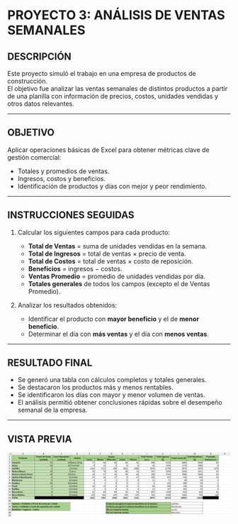 # PROYECTO 3: ANÁLISIS DE VENTAS SEMANALES

## DESCRIPCIÓN  
Este proyecto simuló el trabajo en una empresa de productos de construcción.  
El objetivo fue analizar las ventas semanales de distintos productos a partir de una planilla con información de precios, costos, unidades vendidas y otros datos relevantes.  

---

## OBJETIVO  
Aplicar operaciones básicas de Excel para obtener métricas clave de gestión comercial:  
- Totales y promedios de ventas.  
- Ingresos, costos y beneficios.  
- Identificación de productos y días con mejor y peor rendimiento.  

---

## INSTRUCCIONES SEGUIDAS  
1. Calcular los siguientes campos para cada producto:  
   - **Total de Ventas** = suma de unidades vendidas en la semana.  
   - **Total de Ingresos** = total de ventas × precio de venta.  
   - **Total de Costos** = total de ventas × costo de reposición.  
   - **Beneficios** = ingresos − costos.  
   - **Ventas Promedio** = promedio de unidades vendidas por día.  
   - **Totales generales** de todos los campos (excepto el de Ventas Promedio).  

2. Analizar los resultados obtenidos:  
   - Identificar el producto con **mayor beneficio** y el de **menor beneficio**.  
   - Determinar el día con **más ventas** y el día con **menos ventas**.  

---

## RESULTADO FINAL  
- Se generó una tabla con cálculos completos y totales generales.  
- Se destacaron los productos más y menos rentables.  
- Se identificaron los días con mayor y menor volumen de ventas.  
- El análisis permitió obtener conclusiones rápidas sobre el desempeño semanal de la empresa.  

---

## VISTA PREVIA  

![Vista Final](Screenshots/03.png)